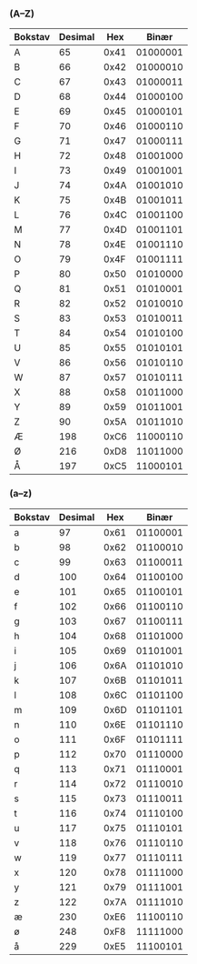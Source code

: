 ### (A–Z)

| Bokstav | Desimal | Hex     | Binær      |
|---------|---------|---------|------------|
| A       | 65      | 0x41    | 01000001   |
| B       | 66      | 0x42    | 01000010   |
| C       | 67      | 0x43    | 01000011   |
| D       | 68      | 0x44    | 01000100   |
| E       | 69      | 0x45    | 01000101   |
| F       | 70      | 0x46    | 01000110   |
| G       | 71      | 0x47    | 01000111   |
| H       | 72      | 0x48    | 01001000   |
| I       | 73      | 0x49    | 01001001   |
| J       | 74      | 0x4A    | 01001010   |
| K       | 75      | 0x4B    | 01001011   |
| L       | 76      | 0x4C    | 01001100   |
| M       | 77      | 0x4D    | 01001101   |
| N       | 78      | 0x4E    | 01001110   |
| O       | 79      | 0x4F    | 01001111   |
| P       | 80      | 0x50    | 01010000   |
| Q       | 81      | 0x51    | 01010001   |
| R       | 82      | 0x52    | 01010010   |
| S       | 83      | 0x53    | 01010011   |
| T       | 84      | 0x54    | 01010100   |
| U       | 85      | 0x55    | 01010101   |
| V       | 86      | 0x56    | 01010110   |
| W       | 87      | 0x57    | 01010111   |
| X       | 88      | 0x58    | 01011000   |
| Y       | 89      | 0x59    | 01011001   |
| Z       | 90      | 0x5A    | 01011010   |
| Æ       | 198     | 0xC6    | 11000110   |
| Ø       | 216     | 0xD8    | 11011000   |
| Å       | 197     | 0xC5    | 11000101   |


### (a–z)

| Bokstav | Desimal | Hex     | Binær      |
|---------|---------|---------|------------|
| a       | 97      | 0x61    | 01100001   |
| b       | 98      | 0x62    | 01100010   |
| c       | 99      | 0x63    | 01100011   |
| d       | 100     | 0x64    | 01100100   |
| e       | 101     | 0x65    | 01100101   |
| f       | 102     | 0x66    | 01100110   |
| g       | 103     | 0x67    | 01100111   |
| h       | 104     | 0x68    | 01101000   |
| i       | 105     | 0x69    | 01101001   |
| j       | 106     | 0x6A    | 01101010   |
| k       | 107     | 0x6B    | 01101011   |
| l       | 108     | 0x6C    | 01101100   |
| m       | 109     | 0x6D    | 01101101   |
| n       | 110     | 0x6E    | 01101110   |
| o       | 111     | 0x6F    | 01101111   |
| p       | 112     | 0x70    | 01110000   |
| q       | 113     | 0x71    | 01110001   |
| r       | 114     | 0x72    | 01110010   |
| s       | 115     | 0x73    | 01110011   |
| t       | 116     | 0x74    | 01110100   |
| u       | 117     | 0x75    | 01110101   |
| v       | 118     | 0x76    | 01110110   |
| w       | 119     | 0x77    | 01110111   |
| x       | 120     | 0x78    | 01111000   |
| y       | 121     | 0x79    | 01111001   |
| z       | 122     | 0x7A    | 01111010   |
| æ       | 230     | 0xE6    | 11100110   |
| ø       | 248     | 0xF8    | 11111000   |
| å       | 229     | 0xE5    | 11100101   |
